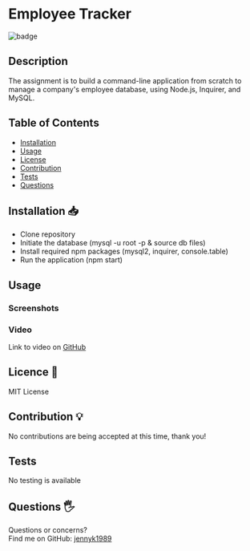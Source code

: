 # Employee Tracker
![badge](https://img.shields.io/badge/License-MIT-blue)
## Description
The assignment is to build a command-line application from scratch to manage a company's employee database, using Node.js, Inquirer, and MySQL.
## Table of Contents 
* [Installation](#Installation)
* [Usage](#Usage)
* [License](#License)
* [Contribution](#Contribution)
* [Tests](#Tests)
* [Questions](#Questions)
## Installation 📥
* Clone repository
* Initiate the database (mysql -u root -p & source db files)
* Install required npm packages (mysql2, inquirer, console.table)
* Run the application (npm start)
## Usage
### Screenshots
### Video
Link to video on [GitHub](https://github.com/jennyk1989/employee-tracker/assets)
## Licence 📃
MIT License
## Contribution 💡
No contributions are being accepted at this time, thank you!
## Tests
No testing is available 
## Questions 🖐️
Questions or concerns? </br>
Find me on GitHub: [jennyk1989](https://github.com/jennyk1989)